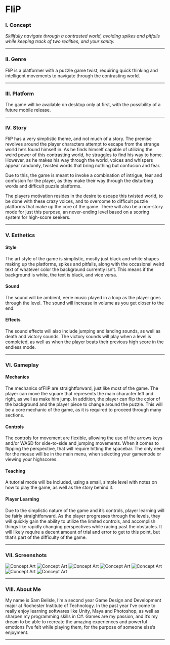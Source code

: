 # FliP
### **I. Concept** 
*Skillfully navigate through a contrasted world, avoiding spikes and pitfalls while keeping track of two realities, and your sanity.*

---
### II. Genre
FliP is a platformer with a puzzle game twist, requiring quick thinking and intelligent movements to navigate through the contrasting world.

---
### III. Platform
The game will be available on desktop only at first, with the possibility of a future mobile release.

---
### IV. Story
FliP has a very simplistic theme, and not much of a story. The premise revolves around the player characters attempt to escape from the strange world he’s found himself in. As he finds himself capable of utilizing the weird power of this contrasting world, he struggles to find his way to home. However, as he makes his way through the world, voices and whispers appear randomly, twisted words that bring nothing but confusion and fear.

Due to this, the game is meant to invoke a combination of intrigue, fear and confusion for the player, as they make their way through the disturbing words and difficult puzzle platforms.

The players motivation resides in the desire to escape this twisted world, to be done with these crazy voices, and to overcome to difficult puzzle platforms that make up the core of the game. There will also be a non-story mode for just this purpose, an never-ending level based on a scoring system for high-score seekers.

---
### V. Esthetics
#### Style
The art style of the game is simplistic, mostly just black and white shapes making up the platforms, spikes and pitfalls, along with the occasional weird text of whatever color the background currently isn’t. This means if the background is white, the text is black, and vice versa. 
#### Sound
The sound will be ambient, eerie music played in a loop as the player goes through the level. The sound will increase in volume as you get closer to the end.
#### Effects
The sound effects will also include jumping and landing sounds, as well as death and victory sounds. The victory sounds will play when a level is completed, as well as when the player beats their previous high score in the endless mode.

---
### VI. Gameplay
#### Mechanics
The mechanics ofFliP are straightforward, just like most of the game. The player can move the square that represents the main character left and right, as well as make him jump. In addition, the player can flip the color of the background and the player piece to change around the puzzle. This will be a core mechanic of the game, as it is required to proceed through many sections. 
#### Controls
The controls for movement are flexible, allowing the use of the arrows keys and/or WASD for side-to-side and jumping movements. When it comes to flipping the perspective, that will require hitting the spacebar.
The only need for the mouse will be in the main menu, when selecting your gamemode or viewing your highscores. 
#### Teaching
A tutorial mode will be included, using a small, simple level with notes on how to play the game, as well as the story behind it. 
#### Player Learning
Due to the simplistic nature of the game and it’s controls, player learning will be fairly straightforward. As the player progresses through the levels, they will quickly gain the ability to utilize the limited controls, and accomplish things like rapidly changing perspectives while racing past the obstacles. It will likely require a decent amount of trial and error to get to this point, but that’s part of the difficulty of the game.

---
### VII. Screenshots
![Concept Art](https://github.com/Sizzle65/IGME230/blob/master/media/concept1.png "Concept Art 1")
![Concept Art](https://github.com/Sizzle65/IGME230/blob/master/media/concept2.png "Concept Art 2")
![Concept Art](https://github.com/Sizzle65/IGME230/blob/master/media/concept3.png "Concept Art 3")
![Concept Art](https://github.com/Sizzle65/IGME230/blob/master/media/concept4.png "Concept Art 4")
![Concept Art](https://github.com/Sizzle65/IGME230/blob/master/media/concept5.png "Concept Art 5")
![Concept Art](https://github.com/Sizzle65/IGME230/blob/master/media/concept6.png "Concept Art 6")
![Concept Art](https://github.com/Sizzle65/IGME230/blob/master/media/concept7.png "Concept Art 7")

---
### VIII. About Me
My name is Sam Belisle, I’m a second year Game Design and Development major at Rochester Institute of Technology. In the past year I’ve come to really enjoy learning softwares like Unity, Maya and Photoshop, as well as sharpen my programming skills in C#. Games are my passion, and it’s my dream to be able to recreate the amazing experiences and powerful emotions I’ve felt while playing them, for the purpose of someone else’s enjoyment. 

---
